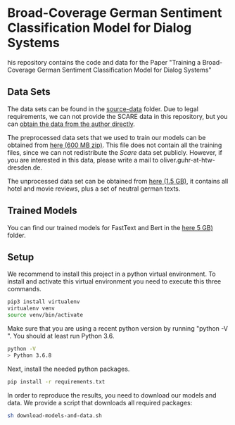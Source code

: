 # Broad-Coverage German Sentiment Classification Model for Dialog Systems

his repository contains the code and data for the Paper "Training a Broad-Coverage German Sentiment Classification Model for Dialog
Systems"

## Data Sets

The data sets can be found in the [source-data](source-data/) folder. Due to legal requirements, we can not provide the SCARE data in this repository, but you can [obtain the data from the author directly](http://www.romanklinger.de/scare/).

The preprocessed data sets that we used to train our models can be obtained from [here (600 MB zip)](https://www2.htw-dresden.de/~guhr/dist/sentiment/no-scare-balanced.zip). This file does not contain all the training files, since we can not redistribute the *Scare* data set publicly. However, if you are interested in this data, please write a mail to oliver.guhr-at-htw-dresden.de.

The unprocessed data set can be obtained from [here (1.5 GB)](https://www2.htw-dresden.de/~guhr/dist/sentiment/no-scare-balanced.zip), it contains all hotel and movie reviews, plus a set of neutral german texts.


## Trained Models

You can find our trained models for FastText and Bert in the [here 5 GB)](https://www2.htw-dresden.de/~guhr/dist/sentiment/models.zip) folder. 



## Setup

We recommend to install this project in a python virtual environment. To install and activate this virtual environment you need to execute this three commands. 

```bash
pip3 install virtualenv
virtualenv venv
source venv/bin/activate
```
Make sure that you are using a recent python version by running "python -V ". You should at least run Python 3.6.

```bash
python -V 
> Python 3.6.8
```

Next, install the needed python packages.

```bash
pip install -r requirements.txt
```

In order to reproduce the results, you need to download our models and data. We provide a script that downloads all required packages:

```bash
sh download-models-and-data.sh
```